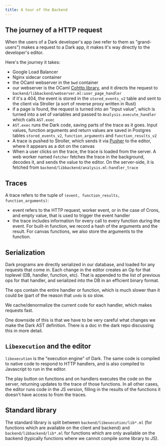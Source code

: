```yaml
---
title: A tour of the Backend
---
```


## The journey of a HTTP request

When the users of a Dark developer's app (we refer to them as "grand-users") makes a request to a Dark app, it makes it's way directly to the developer's editor.

Here's the journey it takes:
- Google Load Balancer
- Nginx sidecar container
- the OCaml webserver in the `bwd` container
- our webserver is the OCaml [Cohttp library](https://github.com/mirage/ocaml-cohttp), and it directs the request
  to `backend/libbackend/webserver.ml:user_page_handler`
- if it's a 404, the event is stored in the `stored_events_v2` table and
  sent to the client via Stroller (a sort of reverse proxy written in
  Rust)
- if a page is found, the request is turned into an "input value",
  which is turned into a set of variables and passed to
  `Analysis.execute_handler` which calls `AST.exec`
- `AST.exec` runs the Dark code, saving parts of the trace as it goes.
  Input values, function arguments and return values are saved in
  Postgres tables `stored_events_v2`, `function_arguments` and
  `function_results_v2`
- A trace is pushed to Stroller, which sends it via [Pusher](https://pusher.com) to the
  editor, where it appears as a dot on the canvas
- When a user clicks on the trace, the trace is loaded from the server.
  A web worker named `Fetcher` fetches the trace in the background,
  decodes it, and sends the value to the editor. On the server-side, it
  is fetched from `backend/libbackend/analysis.ml:handler_trace`

## Traces

A trace refers to the tuple of `(event, function_results,
function_arguments)`:
- event refers to the HTTP request, worker event, or in the case of
  Crons, and empty value, that is used to trigger the event handler
- the trace includes information for every call to every function
  during the event. For built-in function, we record a hash of the
  arguments and the result. For canvas functions, we also store the
  arguments to the function.


## Serialization

Dark programs are directly serialized in our database, and loaded for
any requests that come in. Each change in the editor creates an Op for
that toplevel (DB, handler, function, etc). That is appended to the
list of previous ops for that handler, and serialized into the DB in an
efficient binary format.

The ops contain the entire handler or function, which is much slower
than it could be (part of the reason that `undo` is so slow.

We cache/denormalize the current code for each handler, which makes
requests fast.

One downside of this is that we have to be very careful what changes we
make the Dark AST definition. There is a doc in the dark repo
discussing this in more detail.

## `Libexecution` and the editor

`libexecution` is the "execution engine" of Dark. The same code is compiled to native code to respond to HTTP handlers, and is also compiled to Javascript to run in the editor.

The play button on functions and on handlers executes the code on the
server, returning updates to the trace of those functions. In all other
cases, the editor runs code in the JS version, filling in the results
of the functions it doesn't have access to from the traces.

## Standard library

The standard library is split between `backend/libexecution/lib*.ml`
(for functions which are available on the client and backend) and
`backend/libbackend/lib*.ml` for functions which are only available on
the backend (typically functions where we cannot compile some library
to JS).


